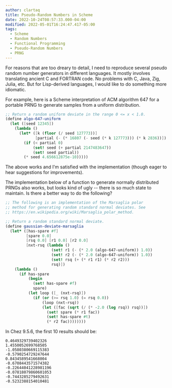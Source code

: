```yaml
---
author: clartaq
title: Pseudo-Random Numbers in Scheme
date: 2022-10-24T08:57:33.000-04:00
modified: 2022-05-01T16:24:47.417-05:00
tags:
  - Scheme
  - Random Numbers
  - Functional Programming
  - Pseudo-Random Numbers
  - PRNG
---
```

For reasons that are too dreary to detail, I need to reproduce several pseudo
random number generators in different languages. It mostly involves translating
ancient C and FORTRAN code. No problems with C, Java, Zig, Julia, etc. But for
Lisp-derived languages, I would like to do something more idiomatic.

For example, here is a Scheme interpretation of ACM algorithm 647 for a
portable PRNG to generate samples from a uniform distribution.

```scheme
;; Return a random uniform deviate in the range 0 <= x < 1.0.
(define algo-647-uniform
  (let ([seed 12345])
    (lambda ()
      (let* ([k (floor (/ seed 127773))]
             [partial (- (* 16807 (- seed (* k 127773))) (* k 2836))])
        (if (< partial 0)
            (set! seed (+ partial 2147483647))
            (set! seed partial))
        (* seed 4.656612875e-10)))))
```

The above works and I'm satisfied with the implementation (though eager to hear
suggestions for improvements).

The implementation below of a function to generate normally distributed PRNGs
also works, but looks kind of ugly -- there is so much state to maintain.
Is there a better way to do the following?

```scheme
;; The following is an implementation of the Marsaglia polar
;; method for generating random standard normal deviates. See
;; https://en.wikipedia.org/wiki/Marsaglia_polar_method.

;; Return a random standard normal deviate.
(define gaussian-deviate-marsaglia
  (let* ([has-spare #f]
         [spare 0.0]
         [rsq 0.0] [r1 0.0] [r2 0.0]
         [nxt-rsq (lambda ()
                    (set! r1 (- (* 2.0 (algo-647-uniform)) 1.0))
                    (set! r2 (- (* 2.0 (algo-647-uniform)) 1.0))
                    (set! rsq (+ (* r1 r1) (* r2 r2)))
                    rsq)])
    (lambda ()
      (if has-spare
          (begin
            (set! has-spare #f)
            spare)
          (let loop ([_ (nxt-rsq)])
            (if (or (>= rsq 1.0) (= rsq 0.0))
                (loop (nxt-rsq))
                (let ([fac (sqrt (/ (* -2.0 (log rsq)) rsq))])
                  (set! spare (* r1 fac))
                  (set! has-spare #t)
                  (* r2 fac))))))))
```

In Chez 9.5.6, the first 10 results should be:

```shell
0.4649329739402326
1.4550052699768505
-1.0580380669115383
-0.5790254729247644
0.8434589541668004
-0.6708443571574382
-0.22644041228981196
-0.07818079860601053
-0.7443285279492631
-0.5232388154010481
```


